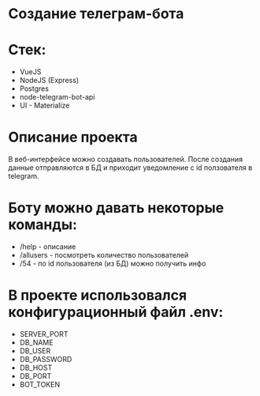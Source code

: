 # Создание телеграм-бота 
# Стек:
 - VueJS
 - NodeJS (Express)
 - Postgres
 - node-telegram-bot-api
 - UI - Materialize
# Описание проекта
В веб-интерфейсе можно создавать пользователей. После создания данные отправляются в БД и 
приходит уведомление с id ползователя в telegram.
# Боту можно давать некоторые команды:
 - /help - описание
 - /allusers - посмотреть количество пользователей
 - /54 - по id пользователя (из БД) можно получить инфо

# В проекте использовался конфигурационный файл .env:
  - SERVER_PORT
  - DB_NAME
  - DB_USER
  - DB_PASSWORD
  - DB_HOST
  - DB_PORT
  - BOT_TOKEN
